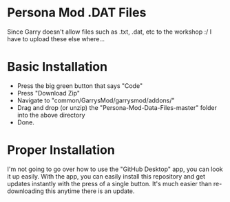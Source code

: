 # Persona Mod .DAT Files
Since Garry doesn't allow files such as .txt, .dat, etc to the workshop :/ I have to upload these else where...

# Basic Installation

- Press the big green button that says "Code"
- Press "Download Zip"
- Navigate to "common/GarrysMod/garrysmod/addons/"
- Drag and drop (or unzip) the "Persona-Mod-Data-Files-master" folder into the above directory
- Done.

# Proper Installation

I'm not going to go over how to use the "GitHub Desktop" app, you can look it up easily. With the app, you can easily install this repository and get updates instantly with the press of a single button. It's much easier than re-downloading this anytime there is an update.
